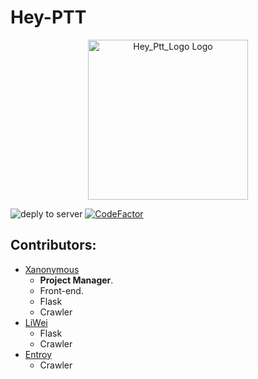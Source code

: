 # Hey-PTT

<p align="center">
  <a href="https://ptt.npc-go.com" target="_blank">
    <img alt="Hey_Ptt_Logo Logo" width="256px" src="https://i.imgur.com/dLHhTGV.png">
  </a>
</p>

![deply to server](https://github.com/NPC-GO/hey-ptt/workflows/deply%20to%20server/badge.svg)
[![CodeFactor](https://www.codefactor.io/repository/github/npc-go/hey-ptt/badge)](https://www.codefactor.io/repository/github/npc-go/hey-ptt)

## Contributors:
- [Xanonymous](https://github.com/Xanonymous-GitHub)
    - **Project Manager**.
    - Front-end.
    - Flask
    - Crawler
- [LiWei](https://github.com/txya900619)
    - Flask
    - Crawler
- [Entroy](https://github.com/entroy0421)
    - Crawler
